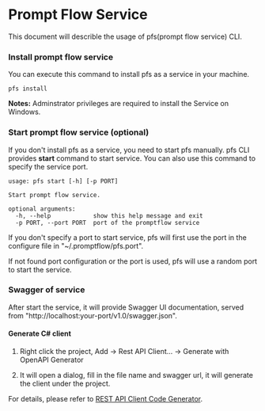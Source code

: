 # Prompt Flow Service
This document will describle the usage of pfs(prompt flow service) CLI.

### Install prompt flow service

You can execute this command to install pfs as a service in your machine.
```commandline
pfs install
```

**Notes:** Adminstrator privileges are required to install the Service on Windows.

### Start prompt flow service (optional)
If you don't install pfs as a service, you need to start pfs manually.
pfs CLI provides **start** command to start service. You can also use this command to specify the service port.

```commandline
usage: pfs start [-h] [-p PORT]

Start prompt flow service.

optional arguments:
  -h, --help            show this help message and exit
  -p PORT, --port PORT  port of the promptflow service
```

If you don't specify a port to start service, pfs will first use the port in the configure file in "~/.promptflow/pfs.port".

If not found port configuration or the port is used, pfs will use a random port to start the service.

### Swagger of service
After start the service, it will provide Swagger UI documentation, served from "http://localhost:your-port/v1.0/swagger.json". 

#### Generate C# client
1. Right click the project, Add -> Rest API Client... -> Generate with OpenAPI Generator 
   
2. It will open a dialog, fill in the file name and swagger url, it will generate the client under the project.

For details, please refer to [REST API Client Code Generator](https://marketplace.visualstudio.com/items?itemName=ChristianResmaHelle.ApiClientCodeGenerator2022).